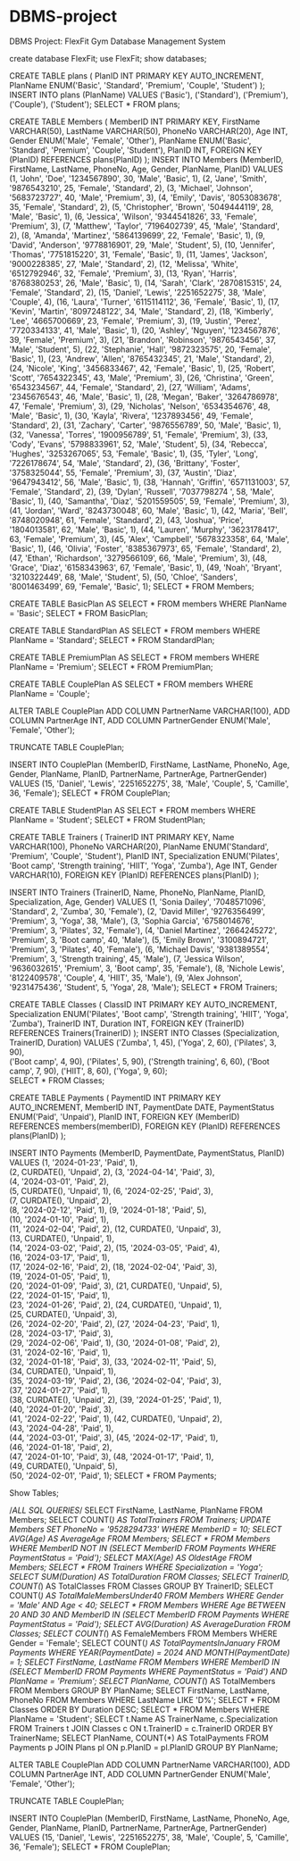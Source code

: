 # DBMS-project
DBMS Project: FlexFit Gym Database Management System

create database FlexFit;
use FlexFit;
show databases;

CREATE TABLE plans (
    PlanID INT PRIMARY KEY AUTO_INCREMENT,
    PlanName ENUM('Basic', 'Standard', 'Premium', 'Couple', 'Student')
);
INSERT INTO plans (PlanName) VALUES
('Basic'),
('Standard'),
('Premium'),
('Couple'),
('Student');
SELECT * FROM plans;



CREATE TABLE Members (
    MemberID INT PRIMARY KEY,
    FirstName VARCHAR(50),
	LastName VARCHAR(50),
    PhoneNo VARCHAR(20),
    Age INT,
    Gender ENUM('Male', 'Female', 'Other'),
    PlanName ENUM('Basic', 'Standard', 'Premium', 'Couple', 'Student'),
    PlanID INT,
    FOREIGN KEY (PlanID) REFERENCES plans(PlanID) 
);
INSERT INTO Members (MemberID, FirstName, LastName, PhoneNo, Age, Gender, PlanName, PlanID) VALUES
(1, 'John', 'Doe', '1234567890', 30, 'Male', 'Basic', 1),
(2, 'Jane', 'Smith', '9876543210', 25, 'Female', 'Standard', 2),
(3, 'Michael', 'Johnson', '5683723727', 40, 'Male', 'Premium', 3),
(4, 'Emily', 'Davis', '8053083678', 35, 'Female', 'Standard', 2),
(5, 'Christopher', 'Brown', '5049444119', 28, 'Male', 'Basic', 1),
(6, 'Jessica', 'Wilson', '9344541826', 33, 'Female', 'Premium', 3),
(7, 'Matthew', 'Taylor', '7196402739', 45, 'Male', 'Standard', 2),
(8, 'Amanda', 'Martinez', '5864139699', 22, 'Female', 'Basic', 1),
(9, 'David', 'Anderson', '9778816901', 29, 'Male', 'Student', 5),
(10, 'Jennifer', 'Thomas', '7751815220', 31, 'Female', 'Basic', 1),
(11, 'James', 'Jackson', '9000228385', 27, 'Male', 'Standard', 2),
(12, 'Melissa', 'White', '6512792946', 32, 'Female', 'Premium', 3),
(13, 'Ryan', 'Harris', '8768380253', 26, 'Male', 'Basic', 1),
(14, 'Sarah', 'Clark', '2870815315', 24, 'Female', 'Standard', 2),
(15, 'Daniel', 'Lewis', '2251652275', 38, 'Male', 'Couple', 4),
(16, 'Laura', 'Turner', '6115114112', 36, 'Female', 'Basic', 1),
(17, 'Kevin', 'Martin', '8097248122', 34, 'Male', 'Standard', 2),
(18, 'Kimberly', 'Lee', '4665700669', 23, 'Female', 'Premium', 3),
(19, 'Justin', 'Perez', '7720334133', 41, 'Male', 'Basic', 1),
(20, 'Ashley', 'Nguyen', '1234567876', 39, 'Female', 'Premium', 3),
(21, 'Brandon', 'Robinson', '9876543456', 37, 'Male', 'Student', 5),
(22, 'Stephanie', 'Hall', '9872323575', 20, 'Female', 'Basic', 1),
(23, 'Andrew', 'Allen', '8765432345', 21, 'Male', 'Standard', 2),
(24, 'Nicole', 'King', '3456833467', 42, 'Female', 'Basic', 1),
(25, 'Robert', 'Scott', '7654322345', 43, 'Male', 'Premium', 3),
(26, 'Christina', 'Green', '6543234567', 44, 'Female', 'Standard', 2),
(27, 'William', 'Adams', '2345676543', 46, 'Male', 'Basic', 1),
(28, 'Megan', 'Baker', '3264786978', 47, 'Female', 'Premium', 3),
(29, 'Nicholas', 'Nelson', '6534354676', 48, 'Male', 'Basic', 1),
(30, 'Kayla', 'Rivera', '1237893456', 49, 'Female', 'Standard', 2),
(31, 'Zachary', 'Carter', '9876556789', 50, 'Male', 'Basic', 1),
(32, 'Vanessa', 'Torres', '1900956789', 51, 'Female', 'Premium', 3),
(33, 'Cody', 'Evans', '5798833961', 52, 'Male', 'Student', 5),
(34, 'Rebecca', 'Hughes', '3253267065', 53, 'Female', 'Basic', 1),
(35, 'Tyler', 'Long', '7226178674', 54, 'Male', 'Standard', 2),
(36, 'Brittany', 'Foster', '3758325044', 55, 'Female', 'Premium', 3),
(37, 'Austin', 'Diaz', '9647943412', 56, 'Male', 'Basic', 1),
(38, 'Hannah', 'Griffin', '6571131003', 57, 'Female', 'Standard', 2),
(39, 'Dylan', 'Russell', '7037798274 ', 58, 'Male', 'Basic', 1),
(40, 'Samantha', 'Diaz', '5201559505', 59, 'Female', 'Premium', 3),
(41, 'Jordan', 'Ward', '8243730048', 60, 'Male', 'Basic', 1),
(42, 'Maria', 'Bell', '8748020948', 61, 'Female', 'Standard', 2),
(43, 'Joshua', 'Price', '1804013581', 62, 'Male', 'Basic', 1),
(44, 'Lauren', 'Murphy', '3623178417', 63, 'Female', 'Premium', 3),
(45, 'Alex', 'Campbell', '5678323358', 64, 'Male', 'Basic', 1),
(46, 'Olivia', 'Foster', '8385367973', 65, 'Female', 'Standard', 2),
(47, 'Ethan', 'Richardson', '3279566109', 66, 'Male', 'Premium', 3),
(48, 'Grace', 'Diaz', '6158343963', 67, 'Female', 'Basic', 1),
(49, 'Noah', 'Bryant', '3210322449', 68, 'Male', 'Student', 5),
(50, 'Chloe', 'Sanders', '8001463499', 69, 'Female', 'Basic', 1);
SELECT * FROM Members;

CREATE TABLE BasicPlan AS
SELECT *
FROM members
WHERE PlanName = 'Basic';
SELECT * FROM BasicPlan;


CREATE TABLE StandardPlan AS
SELECT *
FROM members
WHERE PlanName = 'Standard';
SELECT * FROM StandardPlan;


CREATE TABLE PremiumPlan AS
SELECT *
FROM members
WHERE PlanName = 'Premium';
SELECT * FROM PremiumPlan;


CREATE TABLE CouplePlan AS
SELECT *
FROM members
WHERE PlanName = 'Couple';

ALTER TABLE CouplePlan
ADD COLUMN PartnerName VARCHAR(100),
ADD COLUMN PartnerAge INT,
ADD COLUMN PartnerGender ENUM('Male', 'Female', 'Other');

TRUNCATE TABLE CouplePlan;

INSERT INTO CouplePlan (MemberID, FirstName, LastName, PhoneNo, Age, Gender, PlanName, PlanID, PartnerName, PartnerAge, PartnerGender) 
VALUES (15, 'Daniel', 'Lewis', '2251652275', 38, 'Male', 'Couple', 5, 'Camille', 36, 'Female');
SELECT * FROM CouplePlan;

CREATE TABLE StudentPlan AS
SELECT *
FROM members
WHERE PlanName = 'Student';
SELECT * FROM StudentPlan;


CREATE TABLE Trainers (
    TrainerID INT PRIMARY KEY,
    Name VARCHAR(100),
    PhoneNo VARCHAR(20),
    PlanName ENUM('Standard', 'Premium', 'Couple', 'Student'),
    PlanID INT,
    Specialization ENUM('Pilates', 'Boot camp', 'Strength training', 'HIIT', 'Yoga', 'Zumba'),
    Age INT,
    Gender VARCHAR(10),
    FOREIGN KEY (PlanID) REFERENCES plans(PlanID) 
);

INSERT INTO Trainers (TrainerID, Name, PhoneNo, PlanName, PlanID, Specialization, Age, Gender)
VALUES
(1, 'Sonia Dailey', '7048571096', 'Standard', 2, 'Zumba', 30, 'Female'),
(2, 'David Miller', '9276356499', 'Premium', 3, 'Yoga', 38, 'Male'),
(3, 'Sophia Garcia', '6758014676', 'Premium', 3, 'Pilates', 32, 'Female'),
(4, 'Daniel Martinez', '2664245272', 'Premium', 3, 'Boot camp', 40, 'Male'),
(5, 'Emily Brown', '3100894721', 'Premium', 3, 'Pilates', 40, 'Female'),
(6, 'Michael Davis', '9381389554', 'Premium', 3, 'Strength training', 45, 'Male'),
(7, 'Jessica Wilson', '9636032615', 'Premium', 3, 'Boot camp', 35, 'Female'),
(8, 'Nichole Lewis', '8122409578', 'Couple', 4, 'HIIT', 35, 'Male'),
(9, 'Alex Johnson', '9231475436', 'Student', 5, 'Yoga', 28, 'Male');
SELECT * FROM Trainers;

CREATE TABLE Classes (
    ClassID INT PRIMARY KEY AUTO_INCREMENT,
    Specialization ENUM('Pilates', 'Boot camp', 'Strength training', 'HIIT', 'Yoga', 'Zumba'),
    TrainerID INT,
    Duration INT,
    FOREIGN KEY (TrainerID) REFERENCES Trainers(TrainerID)
);
INSERT INTO Classes (Specialization, TrainerID, Duration)
VALUES
('Zumba', 1, 45),
('Yoga', 2, 60), 
('Pilates', 3, 90),  
('Boot camp', 4, 90), 
('Pilates', 5, 90),
('Strength training', 6, 60), 
('Boot camp', 7, 90), 
('HIIT', 8, 60), 
('Yoga', 9, 60);  
SELECT * FROM Classes;


CREATE TABLE Payments (
    PaymentID INT PRIMARY KEY AUTO_INCREMENT,
    MemberID INT,
    PaymentDate DATE,
    PaymentStatus ENUM('Paid', 'Unpaid'),
    PlanID INT,
    FOREIGN KEY (MemberID) REFERENCES members(memberID),
    FOREIGN KEY (PlanID) REFERENCES plans(PlanID)
);

INSERT INTO Payments (MemberID, PaymentDate, PaymentStatus, PlanID) 
VALUES
(1, '2024-01-23', 'Paid', 1),  
(2, CURDATE(), 'Unpaid', 2), 
(3, '2024-04-14', 'Paid', 3),  
(4, '2024-03-01', 'Paid', 2),  
(5, CURDATE(), 'Unpaid', 1), 
(6, '2024-02-25', 'Paid', 3),  
(7, CURDATE(), 'Unpaid', 2),  
(8, '2024-02-12', 'Paid', 1), 
(9, '2024-01-18', 'Paid', 5),  
(10, '2024-01-10', 'Paid', 1),  
(11, '2024-02-04', 'Paid', 2), 
(12, CURDATE(), 'Unpaid', 3),  
(13, CURDATE(), 'Unpaid', 1),  
(14, '2024-03-02', 'Paid', 2), 
(15, '2024-03-05', 'Paid', 4),  
(16, '2024-03-17', 'Paid', 1),  
(17, '2024-02-16', 'Paid', 2), 
(18, '2024-02-04', 'Paid', 3),  
(19, '2024-01-05', 'Paid', 1),  
(20, '2024-01-09', 'Paid', 3), 
(21, CURDATE(), 'Unpaid', 5),  
(22, '2024-01-15', 'Paid', 1),  
(23, '2024-01-26', 'Paid', 2), 
(24, CURDATE(), 'Unpaid', 1),  
(25, CURDATE(), 'Unpaid', 3),  
(26, '2024-02-20', 'Paid', 2), 
(27, '2024-04-23', 'Paid', 1),  
(28, '2024-03-17', 'Paid', 3),  
(29, '2024-02-06', 'Paid', 1), 
(30, '2024-01-08', 'Paid', 2),  
(31, '2024-02-16', 'Paid', 1),  
(32, '2024-01-18', 'Paid', 3), 
(33, '2024-02-11', 'Paid', 5),  
(34, CURDATE(), 'Unpaid', 1),  
(35, '2024-03-19', 'Paid', 2), 
(36, '2024-02-04', 'Paid', 3),  
(37, '2024-01-27', 'Paid', 1),  
(38, CURDATE(), 'Unpaid', 2), 
(39, '2024-01-25', 'Paid', 1),  
(40, '2024-01-20', 'Paid', 3),  
(41, '2024-02-22', 'Paid', 1), 
(42, CURDATE(), 'Unpaid', 2),  
(43, '2024-04-28', 'Paid', 1),  
(44, '2024-03-01', 'Paid', 3), 
(45, '2024-02-17', 'Paid', 1),  
(46, '2024-01-18', 'Paid', 2),  
(47, '2024-01-10', 'Paid', 3), 
(48, '2024-01-17', 'Paid', 1),  
(49, CURDATE(), 'Unpaid', 5),  
(50, '2024-02-01', 'Paid', 1); 
SELECT * FROM Payments;

Show Tables;

/*ALL SQL QUERIES*/
SELECT FirstName, LastName, PlanName FROM Members;
SELECT COUNT(*) AS TotalTrainers FROM Trainers;
UPDATE Members SET PhoneNo = '9528294733' WHERE MemberID = 10;
SELECT AVG(Age) AS AverageAge FROM Members;
SELECT * FROM Members WHERE MemberID NOT IN (SELECT MemberID FROM Payments WHERE PaymentStatus = 'Paid');
SELECT MAX(Age) AS OldestAge FROM Members;
SELECT * FROM Trainers WHERE Specialization = 'Yoga';
SELECT SUM(Duration) AS TotalDuration FROM Classes;
SELECT TrainerID, COUNT(*) AS TotalClasses FROM Classes GROUP BY TrainerID;
SELECT COUNT(*) AS TotalMaleMembersUnder40
FROM Members
WHERE Gender = 'Male' AND Age < 40;
SELECT *
FROM Members
WHERE Age BETWEEN 20 AND 30
AND MemberID IN (SELECT MemberID FROM Payments WHERE PaymentStatus = 'Paid');
SELECT AVG(Duration) AS AverageDuration FROM Classes;
SELECT COUNT(*) AS FemaleMembers FROM Members WHERE Gender = 'Female';
SELECT COUNT(*) AS TotalPaymentsInJanuary
FROM Payments
WHERE YEAR(PaymentDate) = 2024 AND MONTH(PaymentDate) = 1;
SELECT FirstName, LastName
FROM Members
WHERE MemberID IN (SELECT MemberID FROM Payments WHERE PaymentStatus = 'Paid')
AND PlanName = 'Premium';
SELECT PlanName, COUNT(*) AS TotalMembers
FROM Members
GROUP BY PlanName;
SELECT FirstName, LastName, PhoneNo
FROM Members
WHERE LastName LIKE 'D%';
SELECT * FROM Classes ORDER BY Duration DESC;
SELECT *
FROM Members
WHERE PlanName = 'Student';
SELECT t.Name AS TrainerName, c.Specialization
FROM Trainers t
JOIN Classes c ON t.TrainerID = c.TrainerID
ORDER BY TrainerName;
SELECT PlanName, COUNT(*) AS TotalPayments
FROM Payments p
JOIN Plans pl ON p.PlanID = pl.PlanID
GROUP BY PlanName;

ALTER TABLE CouplePlan
ADD COLUMN PartnerName VARCHAR(100),
ADD COLUMN PartnerAge INT,
ADD COLUMN PartnerGender ENUM('Male', 'Female', 'Other');

TRUNCATE TABLE CouplePlan;

INSERT INTO CouplePlan (MemberID, FirstName, LastName, PhoneNo, Age, Gender, PlanName, PlanID, PartnerName, PartnerAge, PartnerGender) 
VALUES (15, 'Daniel', 'Lewis', '2251652275', 38, 'Male', 'Couple', 5, 'Camille', 36, 'Female');
SELECT * FROM CouplePlan;
